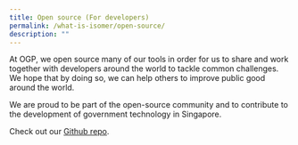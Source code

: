 ```yaml
---
title: Open source (For developers)
permalink: /what-is-isomer/open-source/
description: ""
---
```

At OGP, we open source many of our tools in order for us to share and work together with developers around the world to tackle common challenges. We hope that by doing so, we can help others to improve public good around the world.

We are proud to be part of the open-source community and to contribute to the development of government technology in Singapore.

Check out our [Github repo](https://github.com/isomerpages/).